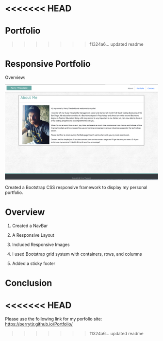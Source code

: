 <<<<<<< HEAD
=======
# Portfolio

>>>>>>> f1324a6... updated readme
# Responsive Portfolio

Overview:

![](https://github.com/perrytjr/Portfolio/blob/master/assets/images/Screen%20Shot%202020-07-14%20at%205.02.02%20PM.png)

Created a Bootstrap CSS responsive framework to display my personal portfolio.

# Overview 

1. Created a NavBar

2. A Responsive Layout

3. Included Responsive Images

4. I used Bootstrap grid system with containers, rows, and columns

5. Added a sticky footer


# Conclusion

<<<<<<< HEAD
=======
Please use the following link for my porfolio site: https://perrytjr.github.io/Portfolio/ 
>>>>>>> f1324a6... updated readme
